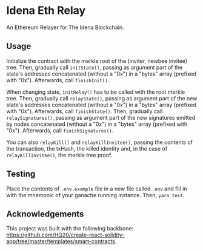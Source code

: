 # Idena Eth Relay

An Ethereum Relayer for The Idena Blockchain.

## Usage

Initialize the contract with the merkle root of the (inviter, newbee invitee) tree.
Then, gradually call `initState()`, passing as argument part of the state's addresses concatenated (without a "0x") in a "bytes" array (prefixed with "0x").
Afterwards, call `finishInit()`.

When changing state, `initRelay()` has to be called with the root merkle tree.
Then, gradually call `relayState()`, passing as argument part of the new state's addresses concatenated (without a "0x") in a "bytes" array (prefixed with "0x").
Afterwards, call `finishState()`.
Then, gradually call `relaySignatures()`, passing as argument part of the new signatures emitted by nodes concatenated (without a "0x") in a "bytes" array (prefixed with "0x").
Afterwards, call `finishSignatures()`.

You can also `relayKill()` and `relayKillInvitee()`, passing the contents of the transaction, the txHash, the killed identity and, in the case of `relayKillInvitee()`, the merkle tree proof.

## Testing

Place the contents of `.env.example` file in a new file called `.env` and fill in with the mnemonic of your ganache running instance.
Then, `yarn test`.

## Acknowledgements

This project was built with the following backbone: https://github.com/HQ20/create-react-solidity-app/tree/master/templates/smart-contracts.
